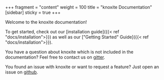 +++
fragment = "content"
weight = 100
title = "knoxite Documentation"
[sidebar]
  sticky = true
+++

Welcome to the knoxite documentation!

To get started, check out our [installation guide]({{< ref "docs/installation">}})
as well as our ["Getting Started" Guide]({{< ref "docs/installation">}}).

You have a question about knoxite which is not included in the documentation? 
Feel free to contact us on [gitter](https://gitter.im/knoxite/chat).

You found an issue with knoxite or want to request a feature? Just open an issue
on [github](https://github.com/knoxite/knoxite/issues).
